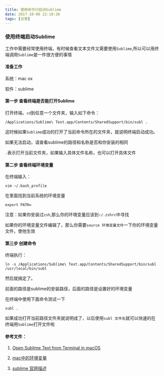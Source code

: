 ```yaml
---
title: 使用命令行启动Sublime
date: 2017-10-06 22:10:38
tags: [日常]
---
```



### 使用终端启动Sublime ###

工作中需要经常使用终端，有时候查看文本文件又需要使用`Sublime`,所以可以用终端调用`Sublime`是一件很方便的事情


#### 准备工作 ####

系统：mac ox

软件：sublime

<!-- more -->

#### 第一步 查看终端是否能打开Sublime ####

打开终端，`cd`到任意一个文件夹，输入如下命令：

```
/Applications/Sublime\ Text.app/Contents/SharedSupport/bin/subl .
```

这时候如果`Sublime`成功的打开了当前命令所在的文件夹，就说明终端启动成功。

如果无法启动，请查看sublime的路径和名称是否和你安装的相同

`.`表示打开当前文件夹，如果输入具体文件名称，也可以打开具体文件


#### 第二步 查看终端环境变量 ####

在终端输入：

```
vim ~/.bash_profile
```

在里面找到当前系统的环境变量

```
export PATH= 
```

注意：如果你安装过`zsh`,那么你的环境变量应该到`~/.zshrc`中寻找

如果你的环境变量文件编辑了，那么你需要`source 环境变量文件`一下你的环境变量文件，使他生效

#### 第三步 创建命令 ####

终端执行：

```
ln -s /Applications/Sublime\ Text.app/Contents/SharedSupport/bin/subl /usr/local/bin/subl
```

然后就搞定了。

前面的路径是sublime的安装路径，后面的路径是设置好的环境变量

在终端中使用下面命令测试一下

```
subl .
```

如果成功打开当前路径文件夹就说明成了，以后使用`subl 文件名`就可以快速的在终端用`Sublime`打开文件啦


#### 参考文件：

1. [Open Sublime Text from Terminal in macOS](https://stackoverflow.com/questions/16199581/open-sublime-text-from-terminal-in-macos/41288133)

2. [mac中的环境变量](https://blog.csdn.net/hlllmr1314/article/details/52228672)

3. [sublime 官网描述](http://www.sublimetext.com/docs/3/osx_command_line.html)




